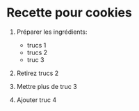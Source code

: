 # Recette pour cookies

1) Préparer les ingrédients:
    - trucs 1
    - trucs 2
    - truc 3

2) Retirez trucs 2
3) Mettre plus de truc 3
4) Ajouter truc 4
